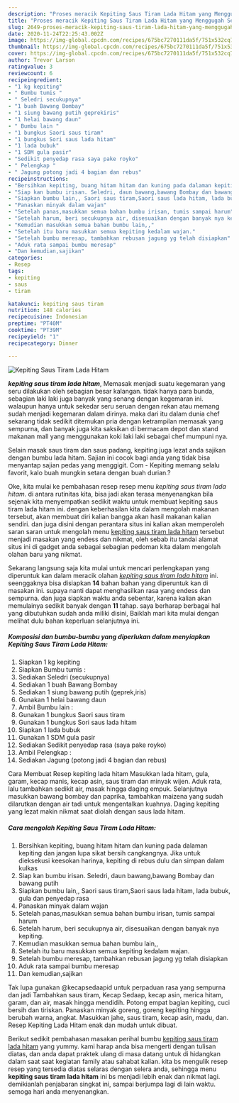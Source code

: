 ```yaml
---
description: "Proses meracik Kepiting Saus Tiram Lada Hitam yang Menggugah Selera"
title: "Proses meracik Kepiting Saus Tiram Lada Hitam yang Menggugah Selera"
slug: 2649-proses-meracik-kepiting-saus-tiram-lada-hitam-yang-menggugah-selera
date: 2020-11-24T22:25:43.002Z
image: https://img-global.cpcdn.com/recipes/675bc7270111da5f/751x532cq70/kepiting-saus-tiram-lada-hitam-foto-resep-utama.jpg
thumbnail: https://img-global.cpcdn.com/recipes/675bc7270111da5f/751x532cq70/kepiting-saus-tiram-lada-hitam-foto-resep-utama.jpg
cover: https://img-global.cpcdn.com/recipes/675bc7270111da5f/751x532cq70/kepiting-saus-tiram-lada-hitam-foto-resep-utama.jpg
author: Trevor Larson
ratingvalue: 3
reviewcount: 6
recipeingredient:
- "1 kg kepiting"
- " Bumbu tumis "
- " Seledri secukupnya"
- "1 buah Bawang Bombay"
- "1 siung bawang putih geprekiris"
- "1 helai bawang daun"
- " Bumbu lain "
- "1 bungkus Saori saus tiram"
- "1 bungkus Sori saus lada hitam"
- "1 lada bubuk"
- "1 SDM gula pasir"
- "Sedikit penyedap rasa saya pake royko"
- " Pelengkap "
- " Jagung potong jadi 4 bagian dan rebus"
recipeinstructions:
- "Bersihkan kepiting, buang hitam hitam dan kuning pada dalaman kepiting dan jangan lupa sikat bersih cangkangnya. Jika untuk dieksekusi keesokan harinya, kepiting di rebus dulu dan simpan dalam kulkas"
- "Siap kan bumbu irisan. Seledri, daun bawang,bawang Bombay dan bawang putih"
- "Siapkan bumbu lain,, Saori saus tiram,Saori saus lada hitam, lada bubuk, gula dan penyedap rasa"
- "Panaskan minyak dalam wajan"
- "Setelah panas,masukkan semua bahan bumbu irisan, tumis sampai harum"
- "Setelah harum, beri secukupnya air, disesuaikan dengan banyak nya kepiting."
- "Kemudian masukkan semua bahan bumbu lain,,"
- "Setelah itu baru masukkan semua kepiting kedalam wajan."
- "Setelah bumbu meresap, tambahkan rebusan jagung yg telah disiapkan"
- "Aduk rata sampai bumbu meresap"
- "Dan kemudian,sajikan"
categories:
- Resep
tags:
- kepiting
- saus
- tiram

katakunci: kepiting saus tiram 
nutrition: 148 calories
recipecuisine: Indonesian
preptime: "PT40M"
cooktime: "PT39M"
recipeyield: "1"
recipecategory: Dinner

---
```



![Kepiting Saus Tiram Lada Hitam](https://img-global.cpcdn.com/recipes/675bc7270111da5f/751x532cq70/kepiting-saus-tiram-lada-hitam-foto-resep-utama.jpg)

<b><i>kepiting saus tiram lada hitam</i></b>, Memasak menjadi suatu kegemaran yang seru dilakukan oleh sebagian besar kalangan. tidak hanya para bunda, sebagian laki laki juga banyak yang senang dengan kegemaran ini. walaupun hanya untuk sekedar seru seruan dengan rekan atau memang sudah menjadi kegemaran dalam dirinya. maka dari itu dalam dunia chef sekarang tidak sedikit ditemukan pria dengan ketrampilan memasak yang sempurna, dan banyak juga kita saksikan di bermacam depot dan stand makanan mall yang menggunakan koki laki laki sebagai chef mumpuni nya.

Selain masak saus tiram dan saus padang, kepiting juga lezat anda sajikan dengan bumbu lada hitam. Sajian ini cocok bagi anda yang tidak bisa menyantap sajian pedas yang menggigit. Com - Kepiting memang selalu favorit, kalo buah mungkin setara dengan buah durian.?

Oke, kita mulai ke pembahasan resep resep menu <i>kepiting saus tiram lada hitam</i>. di antara rutinitas kita, bisa jadi akan terasa menyenangkan bila sejenak kita menyempatkan sedikit waktu untuk membuat kepiting saus tiram lada hitam ini. dengan keberhasilan kita dalam mengolah makanan tersebut, akan membuat diri kalian bangga akan hasil makanan kalian sendiri. dan juga disini dengan perantara situs ini kalian akan memperoleh saran saran untuk mengolah menu <u>kepiting saus tiram lada hitam</u> tersebut menjadi masakan yang endess dan nikmat, oleh sebab itu tandai alamat situs ini di gadget anda sebagai sebagian pedoman kita dalam mengolah olahan baru yang nikmat.


Sekarang langsung saja kita mulai untuk mencari perlengkapan yang diperuntuk kan dalam meracik olahan <u><i>kepiting saus tiram lada hitam</i></u> ini. seenggaknya bisa disiapkan <b>14</b> bahan bahan yang diperuntuk kan di masakan ini. supaya nanti dapat menghasilkan rasa yang endess dan sempurna. dan juga siapkan waktu anda sebentar, karena kalian akan memulainya sedikit banyak dengan <b>11</b> tahap. saya berharap berbagai hal yang dibutuhkan sudah anda miliki disini, Baiklah mari kita mulai dengan melihat dulu bahan keperluan selanjutnya ini.

<!--inarticleads1-->

##### Komposisi dan bumbu-bumbu yang diperlukan dalam menyiapkan Kepiting Saus Tiram Lada Hitam:

1. Siapkan 1 kg kepiting
1. Siapkan  Bumbu tumis :
1. Sediakan  Seledri (secukupnya)
1. Sediakan 1 buah Bawang Bombay
1. Sediakan 1 siung bawang putih (geprek,iris)
1. Gunakan 1 helai bawang daun
1. Ambil  Bumbu lain :
1. Gunakan 1 bungkus Saori saus tiram
1. Gunakan 1 bungkus Sori saus lada hitam
1. Siapkan 1 lada bubuk
1. Gunakan 1 SDM gula pasir
1. Sediakan Sedikit penyedap rasa (saya pake royko)
1. Ambil  Pelengkap :
1. Sediakan  Jagung (potong jadi 4 bagian dan rebus)


Cara Membuat Resep kepiting lada hitam  Masukkan lada hitam, gula, garam, kecap manis, kecap asin, saus tiram dan minyak wijen. Aduk rata, lalu tambahkan sedikit air, masak hingga daging empuk. Selanjutnya masukkan bawang bombay dan paprika, tambahkan maizena yang sudah dilarutkan dengan air tadi untuk mengentalkan kuahnya. Daging kepiting yang lezat makin nikmat saat diolah dengan saus lada hitam. 

<!--inarticleads2-->

##### Cara mengolah Kepiting Saus Tiram Lada Hitam:

1. Bersihkan kepiting, buang hitam hitam dan kuning pada dalaman kepiting dan jangan lupa sikat bersih cangkangnya. Jika untuk dieksekusi keesokan harinya, kepiting di rebus dulu dan simpan dalam kulkas
1. Siap kan bumbu irisan. Seledri, daun bawang,bawang Bombay dan bawang putih
1. Siapkan bumbu lain,, Saori saus tiram,Saori saus lada hitam, lada bubuk, gula dan penyedap rasa
1. Panaskan minyak dalam wajan
1. Setelah panas,masukkan semua bahan bumbu irisan, tumis sampai harum
1. Setelah harum, beri secukupnya air, disesuaikan dengan banyak nya kepiting.
1. Kemudian masukkan semua bahan bumbu lain,,
1. Setelah itu baru masukkan semua kepiting kedalam wajan.
1. Setelah bumbu meresap, tambahkan rebusan jagung yg telah disiapkan
1. Aduk rata sampai bumbu meresap
1. Dan kemudian,sajikan


Tak lupa gunakan @kecapsedaapid untuk perpaduan rasa yang sempurna dan jadi Tambahkan saus tiram, Kecap Sedaap, kecap asin, merica hitam, garam, dan air, masak hingga mendidih. Potong empat bagian kepiting, cuci bersih dan tiriskan. Panaskan minyak goreng, goreng kepiting hingga berubah warna, angkat. Masukkan jahe, saus tiram, kecap asin, madu, dan. Resep Kepiting Lada Hitam enak dan mudah untuk dibuat. 

Berikut sedikit pembahasan masakan perihal bumbu <u>kepiting saus tiram lada hitam</u> yang yummy. kami harap anda bisa mengerti dengan tulisan diatas, dan anda dapat praktek ulang di masa datang untuk di hidangkan dalam saat saat kegiatan family atau sahabat kalian. kita bs mengulik resep resep yang tersedia diatas selaras dengan selera anda, sehingga menu <b>kepiting saus tiram lada hitam</b> ini bs menjadi lebih enak dan nikmat lagi. demikianlah penjabaran singkat ini, sampai berjumpa lagi di lain waktu. semoga hari anda menyenangkan.
